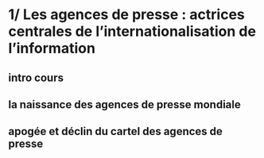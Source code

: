 # 1/ Les agences de presse : actrices centrales de l’internationalisation de l’information

## intro cours

## la naissance des agences de presse mondiale

## apogée et déclin du cartel des agences de presse
